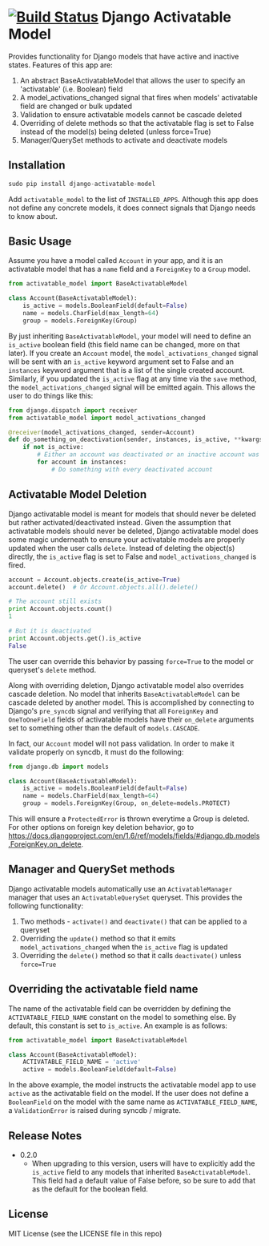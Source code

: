 [![Build Status](https://travis-ci.org/ambitioninc/django-activatable-model.png)](https://travis-ci.org/ambitioninc/django-activatable-model)
Django Activatable Model
==================
Provides functionality for Django models that have active and inactive states. Features of this app are:

1. An abstract BaseActivatableModel that allows the user to specify an 'activatable' (i.e. Boolean) field
1. A model_activations_changed signal that fires when models' activatable field are changed or bulk updated
1. Validation to ensure activatable models cannot be cascade deleted
1. Overriding of delete methods so that the activatable flag is set to False instead of the model(s) being deleted (unless force=True)
1. Manager/QuerySet methods to activate and deactivate models

## Installation
```python
sudo pip install django-activatable-model
```

Add ``activatable_model`` to the list of ``INSTALLED_APPS``. Although this app does not define any concrete models, it does connect signals that Django needs to know about.

## Basic Usage
Assume you have a model called ``Account`` in your app, and it is an activatable model that has a ``name`` field and a ``ForeignKey`` to a ``Group`` model.

```python
from activatable_model import BaseActivatableModel

class Account(BaseActivatableModel):
    is_active = models.BooleanField(default=False)
    name = models.CharField(max_length=64)
    group = models.ForeignKey(Group)
```

By just inheriting ``BaseActivatableModel``, your model will need to define an ``is_active`` boolean field (this field name can be changed, more on that later). If you create an ``Account`` model, the ``model_activations_changed`` signal will be sent with an ``is_active`` keyword argument set to False and an ``instances`` keyword argument that is a list of the single created account. Similarly, if you updated the ``is_active`` flag at any time via the ``save`` method, the ``model_activations_changed`` signal will be emitted again. This allows the user to do things like this:

```python
from django.dispatch import receiver
from activatable_model import model_activations_changed

@receiver(model_activations_changed, sender=Account)
def do_something_on_deactivation(sender, instances, is_active, **kwargs):
    if not is_active:
        # Either an account was deactivated or an inactive account was created...
        for account in instances:
            # Do something with every deactivated account
```

## Activatable Model Deletion
Django activatable model is meant for models that should never be deleted but rather activated/deactivated instead. Given the assumption that activatable models should never be deleted, Django activatable model does some magic underneath to ensure your activatable models are properly updated when the user calls ``delete``. Instead of deleting the object(s) directly, the ``is_active`` flag is set to False and ``model_activations_changed`` is fired.

```python
account = Account.objects.create(is_active=True)
account.delete()  # Or Account.objects.all().delete()

# The account still exists
print Account.objects.count()
1

# But it is deactivated
print Account.objects.get().is_active
False
```

The user can override this behavior by passing ``force=True`` to the model or queryset's ``delete`` method.

Along with overriding deletion, Django activatable model also overrides cascade deletion. No model that inherits ``BaseActivatableModel`` can be cascade deleted by another model. This is accomplished by connecting to Django's ``pre_syncdb`` signal and verifying that all ``ForeignKey`` and ``OneToOneField`` fields of activatable models have their ``on_delete`` arguments set to something other than the default of ``models.CASCADE``.

In fact, our ``Account`` model will not pass validation. In order to make it validate properly on syncdb, it must do the following:

```python
from django.db import models

class Account(BaseActivatableModel):
    is_active = models.BooleanField(default=False)
    name = models.CharField(max_length=64)
    group = models.ForeignKey(Group, on_delete=models.PROTECT)
```

This will ensure a ``ProtectedError`` is thrown everytime a Group is deleted. For other options on foreign key deletion behavior, go to https://docs.djangoproject.com/en/1.6/ref/models/fields/#django.db.models.ForeignKey.on_delete.

## Manager and QuerySet methods
Django activatable models automatically use an ``ActivatableManager`` manager that uses an ``ActivatableQuerySet`` queryset. This provides the following functionality:

1. Two methods - ``activate()`` and ``deactivate()`` that can be applied to a queryset
1. Overriding the ``update()`` method so that it emits ``model_activations_changed`` when the ``is_active`` flag is updated
1. Overriding the ``delete()`` method so that it calls ``deactivate()`` unless ``force=True``

## Overriding the activatable field name
The name of the activatable field can be overridden by defining the ``ACTIVATABLE_FIELD_NAME`` constant on the model to something else. By default, this constant is set to ``is_active``. An example is as follows:

```python
from activatable_model import BaseActivatableModel

class Account(BaseActivatableModel):
    ACTIVATABLE_FIELD_NAME = 'active'
    active = models.BooleanField(default=False)
```

In the above example, the model instructs the activatable model app to use ``active`` as the activatable field on the model. If the user does not define a ``BooleanField`` on the model with the same name as ``ACTIVATABLE_FIELD_NAME``, a ``ValidationError`` is raised during syncdb / migrate.

## Release Notes

* 0.2.0
    * When upgrading to this version, users will have to explicitly add the ``is_active`` field to any models that inherited ``BaseActivatableModel``. This field had a default value of False before, so be sure to add that as the default for the boolean field.

## License
MIT License (see the LICENSE file in this repo)